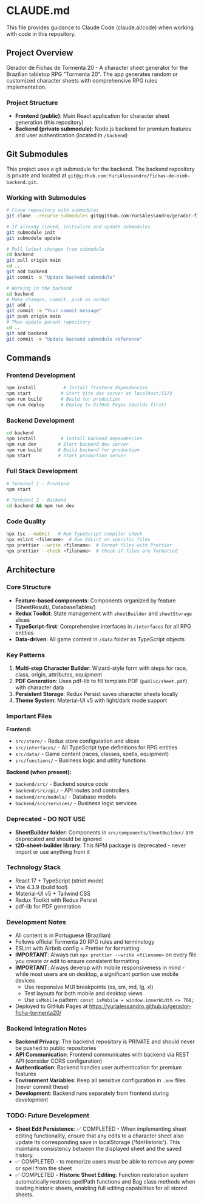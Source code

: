 # CLAUDE.md

This file provides guidance to Claude Code (claude.ai/code) when working with code in this repository.

## Project Overview

Gerador de Fichas de Tormenta 20 - A character sheet generator for the Brazilian tabletop RPG "Tormenta 20". The app generates random or customized character sheets with comprehensive RPG rules implementation.

### Project Structure

- **Frontend (public)**: Main React application for character sheet generation (this repository)
- **Backend (private submodule)**: Node.js backend for premium features and user authentication (located in `/backend`)

## Git Submodules

This project uses a git submodule for the backend. The backend repository is private and located at `git@github.com:YuriAlessandro/fichas-de-nimb-backend.git`.

### Working with Submodules

```bash
# Clone repository with submodules
git clone --recurse-submodules git@github.com:YuriAlessandro/gerador-ficha-tormenta20.git

# If already cloned, initialize and update submodules
git submodule init
git submodule update

# Pull latest changes from submodule
cd backend
git pull origin main
cd ..
git add backend
git commit -m "Update backend submodule"

# Working in the backend
cd backend
# Make changes, commit, push as normal
git add .
git commit -m "Your commit message"
git push origin main
# Then update parent repository
cd ..
git add backend
git commit -m "Update backend submodule reference"
```

## Commands

### Frontend Development

```bash
npm install          # Install frontend dependencies
npm start           # Start Vite dev server at localhost:5173
npm run build       # Build for production
npm run deploy      # Deploy to GitHub Pages (builds first)
```

### Backend Development

```bash
cd backend
npm install         # Install backend dependencies
npm run dev        # Start backend dev server
npm run build      # Build backend for production
npm start          # Start production server
```

### Full Stack Development

```bash
# Terminal 1 - Frontend
npm start

# Terminal 2 - Backend
cd backend && npm run dev
```


### Code Quality

```bash
npx tsc --noEmit   # Run TypeScript compiler check
npx eslint <filename>  # Run ESLint on specific files
npx prettier --write <filename>  # Format files with Prettier
npx prettier --check <filename>  # Check if files are formatted
```

## Architecture

### Core Structure

- **Feature-based components**: Components organized by feature (SheetResult/, DatabaseTables/)
- **Redux Toolkit**: State management with `sheetBuilder` and `sheetStorage` slices
- **TypeScript-first**: Comprehensive interfaces in `/interfaces` for all RPG entities
- **Data-driven**: All game content in `/data` folder as TypeScript objects

### Key Patterns

1. **Multi-step Character Builder**: Wizard-style form with steps for race, class, origin, attributes, equipment
2. **PDF Generation**: Uses pdf-lib to fill template PDF (`public/sheet.pdf`) with character data
3. **Persistent Storage**: Redux Persist saves character sheets locally
4. **Theme System**: Material-UI v5 with light/dark mode support

### Important Files

**Frontend:**
- `src/store/` - Redux store configuration and slices
- `src/interfaces/` - All TypeScript type definitions for RPG entities
- `src/data/` - Game content (races, classes, spells, equipment)
- `src/functions/` - Business logic and utility functions

**Backend (when present):**
- `backend/src/` - Backend source code
- `backend/src/api/` - API routes and controllers
- `backend/src/models/` - Database models
- `backend/src/services/` - Business logic services

### Deprecated - DO NOT USE

- **SheetBuilder folder**: Components in `src/components/SheetBuilder/` are deprecated and should be ignored
- **t20-sheet-builder library**: This NPM package is deprecated - never import or use anything from it

### Technology Stack

- React 17 + TypeScript (strict mode)
- Vite 4.3.9 (build tool)
- Material-UI v5 + Tailwind CSS
- Redux Toolkit with Redux Persist
- pdf-lib for PDF generation

### Development Notes

- All content is in Portuguese (Brazilian)
- Follows official Tormenta 20 RPG rules and terminology
- ESLint with Airbnb config + Prettier for formatting
- **IMPORTANT**: Always run `npx prettier --write <filename>` on every file you create or edit to ensure consistent formatting
- **IMPORTANT**: Always develop with mobile responsiveness in mind - while most users are on desktop, a significant portion use mobile devices
  - Use responsive MUI breakpoints (xs, sm, md, lg, xl)
  - Test layouts for both mobile and desktop views
  - Use `isMobile` pattern: `const isMobile = window.innerWidth <= 768;`
- Deployed to GitHub Pages at https://yurialessandro.github.io/gerador-ficha-tormenta20/

### Backend Integration Notes

- **Backend Privacy**: The backend repository is PRIVATE and should never be pushed to public repositories
- **API Communication**: Frontend communicates with backend via REST API (consider CORS configuration)
- **Authentication**: Backend handles user authentication for premium features
- **Environment Variables**: Keep all sensitive configuration in `.env` files (never commit these)
- **Development**: Backend runs separately from frontend during development

### TODO: Future Development

- **Sheet Edit Persistence**: ✅ COMPLETED - When implementing sheet editing functionality, ensure that any edits to a character sheet also update its corresponding save in localStorage ('fdnHistoric'). This maintains consistency between the displayed sheet and the saved history.
- ✅ COMPLETED - to memorize users must be able to remove any power or spell from the sheet
- ✅ COMPLETED - **Historic Sheet Editing**: Function restoration system automatically restores spellPath functions and Bag class methods when loading historic sheets, enabling full editing capabilities for all stored sheets.
